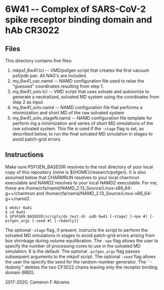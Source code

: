 # 6W41 -- Complex of SARS-CoV-2 spike receptor binding domain and hAb CR3022

## Files

This directory contains five files:
1. mkpsf_6w41.tcl -- VMD/psfgen script that creates the first vacuum psf/pdb pair.  All NAG's are included.
2. my_6w41_vac.namd -- NAMD configuration file used to relax the "guessed" coordinates resulting from step 1.
3. my_6w41_solv.tcl -- VMD script that uses solvate and autoionize to generate a neutralized, solvated MD system using the coordinates from step 2 as input.
4. my_6w41_solv.namd -- NAMD configuration file that performs a minimization and short MD of the raw solvated system 
5. my_6w41_solv_stageN.namd -- NAMD configuration file template for perform ing a minimization and series of short MD simulations of the raw solvated system.  This file is used if the `-stage` flag is set, as described below, to run the final solvated MD simulation in stages to avoid patch-grid errors.

## Instructions

Make sure PSFGEN_BASEDIR resolves to the root directory of your local copy of this repository (mine is ${HOME}/research/psfgen).  It is also assumed below that CHARMRUN resolves to your local charmrun executable and NAMD2 resolves to your local NAMD2 executable.  For me, these are /home/cfa/namd/NAMD_2.13_Source/Linux-x86_64-g++/charmrun and /home/cfa/namd/NAMD_2.13_Source/Linux-x86_64-g++/namd2.

```
$ mkdir 6w41
$ cd 6w41
$ $PSFGEN_BASEDIR/scripts/do_test.sh -pdb 6w41 [-stage] [-npe #] [-psfgen_args [-seed #] [-rbdonly]]
```

The optional `-stage` flag, if present, instructs the script to perform the solvated MD simulations in stages to avoid patch-grid errors arising from box shrinkage during volume equilibration.  The `-npe` flag allows the user to specify the number of processing cores to use in the solvated MD simulation; 8 is the default.  The optional `-psfgen_args` flag passes subsequent arguments to the mkpsf script.  The optional `-seed` flag allows the user the specify the seed for the random-number generator. The ``-rbdonly'' deletes the two CF3022 chains leaving only the receptor binding domain (RBD).

2017-2020, Cameron F Abrams
